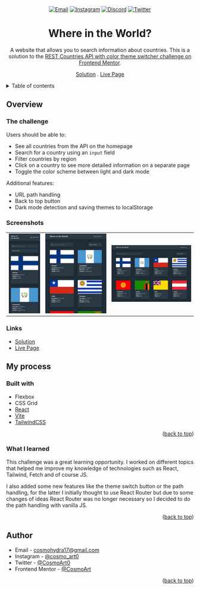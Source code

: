 <div id="top"></div>

<div align="center">
<a href="mailto:cosmohydra17@gmail.com"><img src="https://img.shields.io/badge/Gmail-D14836?style=for-the-badge&logo=gmail&logoColor=white" alt="Email"></img></a>
<a href="https://www.instagram.com/cosmo_art0/"><img src="https://img.shields.io/badge/Instagram-E4405F?style=for-the-badge&logo=instagram&logoColor=white" alt="Instagram" /></a>
<a href="https://www.discord.com/users/734087835472232559/"><img src="https://img.shields.io/badge/Discord-7289DA?style=for-the-badge&logo=discord&logoColor=white" alt="Discord" /></a>
<a href="https://twitter.com/CosmoArt0"><img src="https://img.shields.io/badge/Twitter-1DA1F2?style=for-the-badge&logo=twitter&logoColor=white" alt="Twitter" /></a>

# Where in the World?

A website that allows you to search information about countries. This is a solution to the [REST Countries API with color theme switcher challenge on Frontend Mentor](https://www.frontendmentor.io/challenges/rest-countries-api-with-color-theme-switcher-5cacc469fec04111f7b848ca).

[Solution][solution-url] . [Live Page][live-page]

</div>

<details>
<summary>Table of contents</summary>

-   [Overview](#overview)
    -   [The challenge](#the-challenge)
    -   [Screenshots](#screenshots)
    -   [Links](#links)
-   [My process](#my-process)
    -   [Built with](#built-with)
    -   [What I learned](#what-i-learned)
-   [Author](#author)

</details>

## Overview

### The challenge

Users should be able to:

-   See all countries from the API on the homepage
-   Search for a country using an `input` field
-   Filter countries by region
-   Click on a country to see more detailed information on a separate page
-   Toggle the color scheme between light and dark mode

Additional features:

-   URL path handling
-   Back to top button
-   Dark mode detection and saving themes to localStorage

### Screenshots

<table>
        <tr>
		    <td>
                <img src="./screenshots/mobile.webp"
                    alt="Mobile solution" width="100%" title="Mobile solution"  />
            </td>
			            <td>
                <img src="./screenshots/tablet.webp"
                    alt="Tablet solution" width="100%" title="Tablet solution"/>
            </td>
            <td>
                <img src="./screenshots/desktop.webp"
                    alt="Desktop solution" width="100%" title="Desktop solution"/>
            </td>
        </tr>
</table>

### Links

-   [Solution][solution-url]
-   [Live Page][live-page]

## My process

### Built with

-   Flexbox
-   CSS Grid
-   [React](https://reactjs.org/)
-   [Vite](https://vitejs.dev)
-   [TailwindCSS](https://tailwindcss.com)

<p align="right">(<a href="#top">back to top</a>)</p>

### What I learned

This challenge was a great learning opportunity. I worked on different topics that helped me improve my knowledge of technologies such as React, Tailwind, Fetch and of course JS.

I also added some new features like the theme switch button or the path handling, for the latter I initially thought to use React Router but due to some changes of ideas React Router was no longer necessary so I decided to do the path handling with vanilla JS.

<p align="right">(<a href="#top">back to top</a>)</p>

## Author

-   Email - [cosmohydra17@gmail.com](mailto:cosmohydra17@gmail.com)
-   Instagram - [@cosmo_art0](https://www.instagram.com/cosmo_art0/)
-   Twitter - [@CosmoArt0](https://twitter.com/cosmoart0)
-   Frontend Mentor - [@CosmoArt](https://www.frontendmentor.io/profile/cosmoart)

<p align="right">(<a href="#top">back to top</a>)</p>

[live-page]: https://where-world.vercel.app
[solution-url]: https://github.com/othneildrew/Best-README-Template/graphs/contributors
